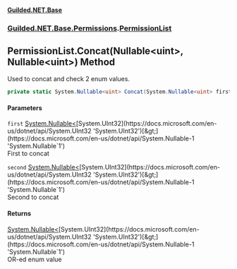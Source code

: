 
#### [Guilded.NET.Base](index 'index')
### [Guilded.NET.Base.Permissions](index#Guilded_NET_Base_Permissions 'Guilded.NET.Base.Permissions').[PermissionList](PermissionList 'Guilded.NET.Base.Permissions.PermissionList')
## PermissionList.Concat(Nullable&lt;uint&gt;, Nullable&lt;uint&gt;) Method
Used to concat and check 2 enum values.  
```csharp
private static System.Nullable<uint> Concat(System.Nullable<uint> first, System.Nullable<uint> second);
```

#### Parameters
<a name='Guilded_NET_Base_Permissions_PermissionList_Concat(System_Nullable_uint__System_Nullable_uint_)_first'></a>
`first` [System.Nullable&lt;](https://docs.microsoft.com/en-us/dotnet/api/System.Nullable-1 'System.Nullable`1')[System.UInt32](https://docs.microsoft.com/en-us/dotnet/api/System.UInt32 'System.UInt32')[&gt;](https://docs.microsoft.com/en-us/dotnet/api/System.Nullable-1 'System.Nullable`1')  
First to concat
  
<a name='Guilded_NET_Base_Permissions_PermissionList_Concat(System_Nullable_uint__System_Nullable_uint_)_second'></a>
`second` [System.Nullable&lt;](https://docs.microsoft.com/en-us/dotnet/api/System.Nullable-1 'System.Nullable`1')[System.UInt32](https://docs.microsoft.com/en-us/dotnet/api/System.UInt32 'System.UInt32')[&gt;](https://docs.microsoft.com/en-us/dotnet/api/System.Nullable-1 'System.Nullable`1')  
Second to concat
  

#### Returns
[System.Nullable&lt;](https://docs.microsoft.com/en-us/dotnet/api/System.Nullable-1 'System.Nullable`1')[System.UInt32](https://docs.microsoft.com/en-us/dotnet/api/System.UInt32 'System.UInt32')[&gt;](https://docs.microsoft.com/en-us/dotnet/api/System.Nullable-1 'System.Nullable`1')  
OR-ed enum value
